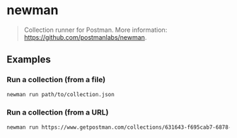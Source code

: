 # newman

> Collection runner for Postman. More information: <https://github.com/postmanlabs/newman>.

## Examples

### Run a collection (from a file)

```bash
newman run path/to/collection.json
```

### Run a collection (from a URL)

```bash
newman run https://www.getpostman.com/collections/631643-f695cab7-6878-eb55-7943-ad88e1ccfd65-JsLv
```
